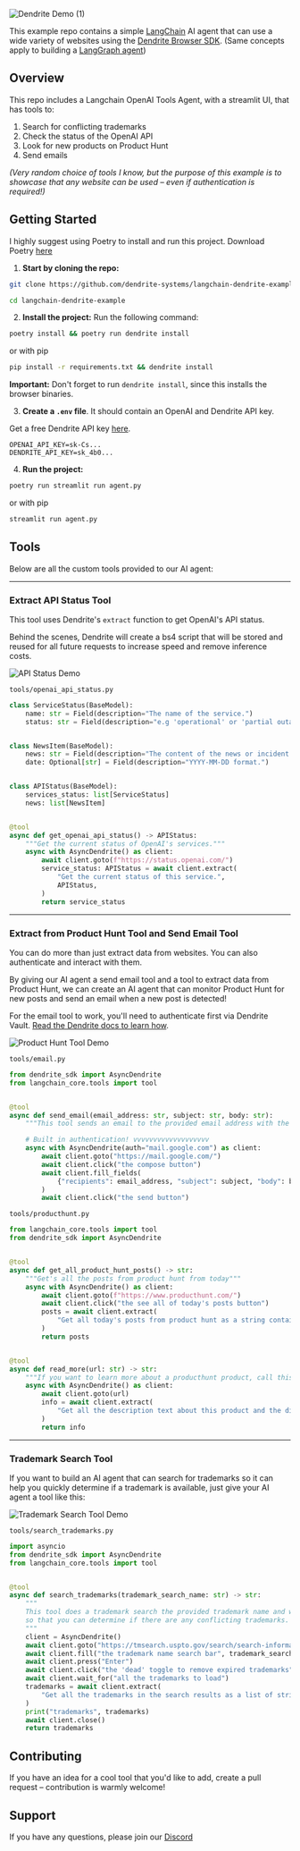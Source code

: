 ![Dendrite Demo (1)](https://github.com/user-attachments/assets/ac96d6d1-29c0-4680-8168-08440a862d24)




This example repo contains a simple [LangChain](https://github.com/langchain-ai/langchain/tree/master) AI agent that can use a wide variety of websites using the [Dendrite Browser SDK](https://github.com/dendrite-systems/dendrite-python-sdk). (Same concepts apply to building a [LangGraph agent](https://github.com/langchain-ai/langgraph))



## Overview

This repo includes a Langchain OpenAI Tools Agent, with a streamlit UI, that has tools to:

1. Search for conflicting trademarks
2. Check the status of the OpenAI API
3. Look for new products on Product Hunt
4. Send emails

*(Very random choice of tools I know, but the purpose of this example is to showcase that any website can be used – even if authentication is required!)*

## Getting Started

I highly suggest using Poetry to install and run this project. Download Poetry [here](https://python-poetry.org/)

1. **Start by cloning the repo:**

```bash
git clone https://github.com/dendrite-systems/langchain-dendrite-example.git
```
```bash
cd langchain-dendrite-example
```

2. **Install the project:** Run the following command:

```bash
poetry install && poetry run dendrite install
```

or with pip

```bash
pip install -r requirements.txt && dendrite install
```

**Important:** Don't forget to run `dendrite install`, since this installs the browser binaries.

3. **Create a `.env` file**. It should contain an OpenAI and Dendrite API key.

Get a free Dendrite API key [here](https://dendrite.systems/create-account).

```
OPENAI_API_KEY=sk-Cs...
DENDRITE_API_KEY=sk_4b0...
```

4. **Run the project:**

```bash
poetry run streamlit run agent.py
```

or with pip

```bash
streamlit run agent.py
```

## Tools 

Below are all the custom tools provided to our AI agent:

---

### Extract API Status Tool

This tool uses Dendrite's `extract` function to get OpenAI's API status.

Behind the scenes, Dendrite will create a bs4 script that will be stored and reused for all future requests to increase speed and remove inference costs.

![API Status Demo](https://github.com/dendrite-systems/langchain-docs-agent-example/blob/main/demos/APIStatusDemo.gif)

`tools/openai_api_status.py`
```python
class ServiceStatus(BaseModel):
    name: str = Field(description="The name of the service.")
    status: str = Field(description="e.g 'operational' or 'partial outage'.")


class NewsItem(BaseModel):
    news: str = Field(description="The content of the news or incident update.")
    date: Optional[str] = Field(description="YYYY-MM-DD format.")


class APIStatus(BaseModel):
    services_status: list[ServiceStatus]
    news: list[NewsItem]


@tool
async def get_openai_api_status() -> APIStatus:
    """Get the current status of OpenAI's services."""
    async with AsyncDendrite() as client:
        await client.goto(f"https://status.openai.com/")
        service_status: APIStatus = await client.extract(
            "Get the current status of this service.",
            APIStatus,
        )
        return service_status
```

---

### Extract from Product Hunt Tool and Send Email Tool

You can do more than just extract data from websites. You can also authenticate and interact with them.

By giving our AI agent a send email tool and a tool to extract data from Product Hunt, we can create an AI agent that can monitor Product Hunt for new posts and send an email when a new post is detected!

For the email tool to work, you'll need to authenticate first via Dendrite Vault. [Read the Dendrite docs to learn how](https://docs.dendrite.systems/concepts/authentication).

![Product Hunt Tool Demo](https://github.com/dendrite-systems/langchain-docs-agent-example/blob/main/demos/EmailProductHuntDemo.gif)


`tools/email.py`
```python
from dendrite_sdk import AsyncDendrite
from langchain_core.tools import tool


@tool
async def send_email(email_address: str, subject: str, body: str):
    """This tool sends an email to the provided email address with the provided subject and body."""

    # Built in authentication! vvvvvvvvvvvvvvvvvvv
    async with AsyncDendrite(auth="mail.google.com") as client:
        await client.goto("https://mail.google.com/")
        await client.click("the compose button")
        await client.fill_fields(
            {"recipients": email_address, "subject": subject, "body": body}
        )
        await client.click("the send button")

```

`tools/producthunt.py`
```python
from langchain_core.tools import tool
from dendrite_sdk import AsyncDendrite


@tool
async def get_all_product_hunt_posts() -> str:
    """Get's all the posts from product hunt from today"""
    async with AsyncDendrite() as client:
        await client.goto(f"https://www.producthunt.com/")
        await client.click("the see all of today's posts button")
        posts = await client.extract(
            "Get all today's posts from product hunt as a string containing name, desc, categories, upvotes and url"
        )
        return posts


@tool
async def read_more(url: str) -> str:
    """If you want to learn more about a producthunt product, call this function."""
    async with AsyncDendrite() as client:
        await client.goto(url)
        info = await client.extract(
            "Get all the description text about this product and the discussion and return as a string"
        )
        return info
```

---

### Trademark Search Tool

If you want to build an AI agent that can search for trademarks so it can help you quickly determine if a trademark is available, just give your AI agent a tool like this:

![Trademark Search Tool Demo](https://github.com/dendrite-systems/langchain-docs-agent-example/blob/main/demos/TrademarkDemo.gif)

`tools/search_trademarks.py`
```python
import asyncio
from dendrite_sdk import AsyncDendrite
from langchain_core.tools import tool


@tool
async def search_trademarks(trademark_search_name: str) -> str:
    """
    This tool does a trademark search the provided trademark name and will return the active trademarks
    so that you can determine if there are any conflicting trademarks.
    """
    client = AsyncDendrite()
    await client.goto("https://tmsearch.uspto.gov/search/search-information")
    await client.fill("the trademark name search bar", trademark_search_name)
    await client.press("Enter")
    await client.click("the 'dead' toggle to remove expired trademarks")
    await client.wait_for("all the trademarks to load")
    trademarks = await client.extract(
        "Get all the trademarks in the search results as a list of strings where each string contains the status and description of the trademark",
    )
    print("trademarks", trademarks)
    await client.close()
    return trademarks
```

## Contributing

If you have an idea for a cool tool that you'd like to add, create a pull request – contribution is warmly welcome!

## Support

If you have any questions, please join our [Discord](https://discord.gg/4rsPTYJpFb)
